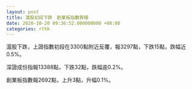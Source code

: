 ```yaml
---
layout: post
title: 滬股初段下跌　創業板指數靠穩
date: 2020-10-20 09:36:52.000000000 +08:00
categories: rthk
---
```


滬股下跌，上證指數初段在3300點附近反覆，報3297點，下跌15點，跌幅近0.5%。

深證成份指報13388點，下跌32點，跌幅逾0.2%。

創業板指數報2692點，上升3點，升幅0.1%。
